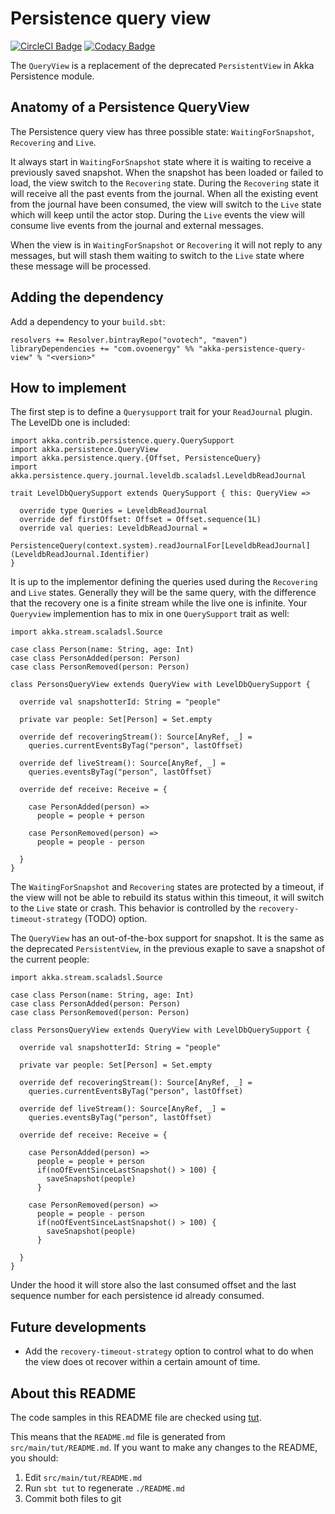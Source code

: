 Persistence query view
======================

[![CircleCI Badge](https://circleci.com/gh/ovotech/akka-persistence-query-view.svg?style=shield)](https://circleci.com/gh/ovotech/akka-persistence-query-view)
[![Codacy Badge](https://api.codacy.com/project/badge/Grade/5d8922799fdc44d48764e8f647ba28dc)](https://www.codacy.com/app/me_62/akka-persistence-query-view?utm_source=github.com&utm_medium=referral&utm_content=ovotech/akka-persistence-query-view&utm_campaign=badger)

The `QueryView` is a replacement of the deprecated `PersistentView` in Akka Persistence module.

## Anatomy of a Persistence QueryView
The Persistence query view has three possible state: `WaitingForSnapshot`, `Recovering` and `Live`. 

It always start in `WaitingForSnapshot` state where it is waiting to receive a previously saved snapshot. When the snapshot has been loaded or failed to load, the view switch to the `Recovering` state. 
During the `Recovering` state it will receive all the past events from the journal. When all the existing event from the journal have been consumed, the view will switch to the `Live` state which will keep until the actor stop. 
During the `Live` events the view will consume live events from the journal and external messages.

When the view is in `WaitingForSnapshot` or `Recovering` it will not reply to any messages, but will stash them waiting to switch to the `Live` state where these message will be processed.

## Adding the dependency

Add a dependency to your `build.sbt`:

```
resolvers += Resolver.bintrayRepo("ovotech", "maven")
libraryDependencies += "com.ovoenergy" %% "akka-persistence-query-view" % "<version>"
```

## How to implement
The first step is to define a `Querysupport` trait for your `ReadJournal` plugin. The LevelDb one is included:
```tut:silent
import akka.contrib.persistence.query.QuerySupport
import akka.persistence.QueryView
import akka.persistence.query.{Offset, PersistenceQuery}
import akka.persistence.query.journal.leveldb.scaladsl.LeveldbReadJournal

trait LevelDbQuerySupport extends QuerySupport { this: QueryView =>

  override type Queries = LeveldbReadJournal
  override def firstOffset: Offset = Offset.sequence(1L)
  override val queries: LeveldbReadJournal =
    PersistenceQuery(context.system).readJournalFor[LeveldbReadJournal](LeveldbReadJournal.Identifier)
}
```

It is up to the implementor defining the queries used during the `Recovering` and `Live` states. Generally they will be the same query, with the difference that the recovery one is a finite stream while the live one is infinite. 
Your `Queryview` implemention has to mix in one `QuerySupport` trait as well:

```tut:silent
import akka.stream.scaladsl.Source

case class Person(name: String, age: Int)
case class PersonAdded(person: Person)
case class PersonRemoved(person: Person)

class PersonsQueryView extends QueryView with LevelDbQuerySupport {

  override val snapshotterId: String = "people"

  private var people: Set[Person] = Set.empty

  override def recoveringStream(): Source[AnyRef, _] =
    queries.currentEventsByTag("person", lastOffset)

  override def liveStream(): Source[AnyRef, _] =
    queries.eventsByTag("person", lastOffset)

  override def receive: Receive = {

    case PersonAdded(person) =>
      people = people + person

    case PersonRemoved(person) =>
      people = people - person

  }
}
```

The `WaitingForSnapshot` and `Recovering` states are protected by a timeout, if the view will not be able to rebuild its status within this timeout, it will switch to the `Live` state or crash. This behavior is controlled by the `recovery-timeout-strategy` (TODO) option.

The `QueryView` has an out-of-the-box support for snapshot. It is the same as the deprecated `PersistentView`, in the previous exaple to save a snapshot of the current people:

```tut:silent
import akka.stream.scaladsl.Source

case class Person(name: String, age: Int)
case class PersonAdded(person: Person)
case class PersonRemoved(person: Person)

class PersonsQueryView extends QueryView with LevelDbQuerySupport {

  override val snapshotterId: String = "people"

  private var people: Set[Person] = Set.empty

  override def recoveringStream(): Source[AnyRef, _] =
    queries.currentEventsByTag("person", lastOffset)

  override def liveStream(): Source[AnyRef, _] =
    queries.eventsByTag("person", lastOffset)

  override def receive: Receive = {

    case PersonAdded(person) =>
      people = people + person
      if(noOfEventSinceLastSnapshot() > 100) {
        saveSnapshot(people)
      }

    case PersonRemoved(person) =>
      people = people - person
      if(noOfEventSinceLastSnapshot() > 100) {
        saveSnapshot(people)
      }

  }
}
```

Under the hood it will store also the last consumed offset and the last sequence number for each persistence id already consumed.

## Future developments
 * Add the `recovery-timeout-strategy` option to control what to do when the view does ot recover within a certain amount of time.

## About this README

The code samples in this README file are checked using [tut](https://github.com/tpolecat/tut).

This means that the `README.md` file is generated from `src/main/tut/README.md`. If you want to make any changes to the README, you should:

1. Edit `src/main/tut/README.md`
2. Run `sbt tut` to regenerate `./README.md`
3. Commit both files to git
